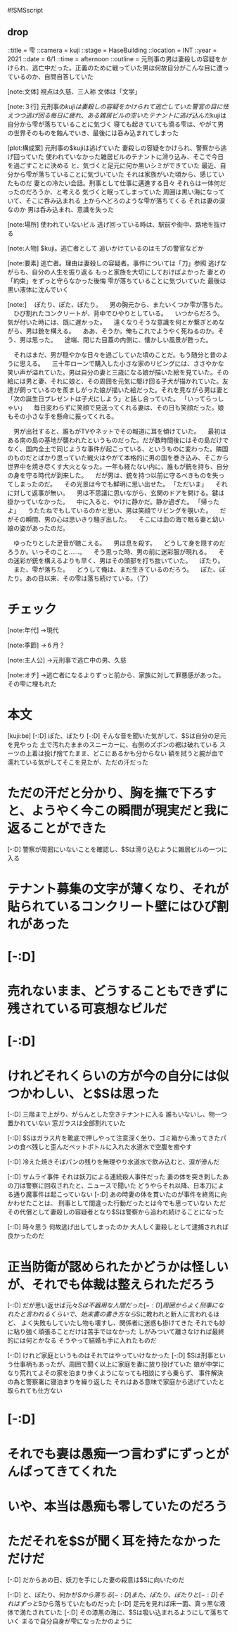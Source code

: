 #!SMSscript

## drop

::title = 雫
::camera = kuji
::stage = HaseBuilding
::location = INT
::year = 2021
::date = 6/1
::time = afternoon
::outline = 元刑事の男は妻殺しの容疑をかけられ、逃亡中だった。正義のために戦っていた男は何故自分がこんな目に遭っているのか、自問自答していた

[note:文体]
視点は久慈、三人称
文体は「文学」

[note:３行]
元刑事の$kujiは妻殺しの容疑をかけられて逃亡していた
警官の目に怯えつつ逃げ回る毎日に疲れ、ある雑居ビルの空いたテナントに逃げ込んだ$kujiは自分から雫が落ちていることに気づく
寝ても起きていても滴る雫は、やがて男の世界そのものを蝕んでいき、最後には呑み込まれてしまった

[plot:構成案]
元刑事の$kujiは逃げていた
妻殺しの容疑をかけられ、警察から逃げ回っていた
使われていなかった雑居ビルのテナントに滑り込み、そこで今日を過ごすことに決める
と、気づくと足元に何か黒いシミができていた
最近、自分から雫が落ちていることに気づいていた
それは家族がいた頃から、感じていたものだ
妻との冷たい会話。刑事として仕事に邁進する日々
それらは一体何だったのだろうか、と考える
気づくと眠ってしまっていた
周囲は黒い海になっていて、そこに呑み込まれる
上からへどろのような雫が落ちてくる
それは妻の涙なのか
男は呑み込まれ、意識を失った

[note:場所]
使われていないビル
逃げ回っている時は、駅前や街中、路地を抜ける

[note:人物]
$kuji。逃亡者として
追いかけているのはモブの警官などか

[note:要素]
逃亡者。理由は妻殺しの容疑者。事件については「刀」参照
逃げながらも、自分の人生を振り返る
もっと家族を大切にしておけばよかった
妻との「約束」をずっと守らなかった後悔
雫が落ちていることに気づいていた
最後は黒い液体に沈んでいく

[note:]
　ぽたり、ぽた、ぽたり。
　男の胸元から、またいくつか雫が落ちた。
　ひび割れたコンクリートが、背中でひやりとしている。
　いつからだろう。気が付いた時には、既に遅かった。
　遠くなりそうな意識を何とか繋ぎとめながら、男は銃を構える。
　ああ、そうか。俺もこれでようやく死ねるのか。そう、男は思った。
　途端、閉じた目蓋の内側に、懐かしい風景が甦った。

　それはまだ、男が穏やかな日々を過ごしていた頃のことだ。もう随分と昔のように思える。
　三十年ローンで購入した小さな家のリビングには、ささやかな笑い声が溢れていた。男は自分の妻と三歳になる娘が描いた絵を見ていた。その絵には男と妻、それに娘と、その周囲を元気に駆け回る子犬が描かれていた。友達が飼っているのを羨ましがった娘が描いた絵だった。それを見ながら男は妻と「次の誕生日プレゼントは子犬にしよう」と話し合っていた。
「いってらっしゃい」
　毎日変わらずに笑顔で見送ってくれる妻は、その日も笑顔だった。娘もその小さな手を懸命に振ってくれる。

　男が出社すると、誰もがTVやネットでその報道に耳を傾けていた。
　最初はある南の島の基地が襲われたというものだった。だが数時間後にはその島だけでなく、国内全土で同じような事件が起こっている、というものに変わった。隣国のものだとばかり思っていた戦火はやがて本格的に男の国を巻き込み、そこから世界中を焼き尽くす大火となった。一年も経たない内に、誰もが銃を持ち、自分の身を守る時代が到来した。
　だが男は、銃を持つ以前に守るべきものを失ってしまったのだ。
　その光景は今でも鮮明に思い出せた。
「ただいま」
　それに対して返事が無い。
　男は不思議に思いながら、玄関のドアを開ける。鍵は掛かっていなかった。
　中に入ると、やけに静かだ。静か過ぎた。
「帰ったよ」
　うたたねでもしているのかと思い、男は笑顔でリビングを覗いた。
　だがその瞬間、男の心は思いきり騒ぎ出した。
　そこには血の海で眠る妻と幼い娘の姿があったのだ。

　ゆったりとした足音が聴こえる。
　男は息を殺す。
　どうして身を隠すのだろうか。いっそのこと……。
　そう思った時、男の前に迷彩服が現れる。
　その迷彩が銃を構えるよりも早く、男はその頭部を打ち抜いていた。
　ぽたり。
　また、雫が落ちた。
　どうして俺は、まだ生きているのだろう。
　ぽた、ぽたり。あの日以来、その雫は落ち続けている。（了）

# チェック

[note:年代]
→現代

[note:季節]
→６月？

[note:主人公]
→元刑事で逃亡中の男、久慈

[note:オチ]
→逃亡者になるよりずっと前から、家族に対して罪悪感があった。その雫に埋もれた

# 本文

[kuji:be]
[-:D]
ぽた、ぽたり
[-:D]
そんな音を聞いた気がして、$Sは自分の足元を見やった
土で汚れたままのスニーカーに、右側のズボンの裾は破れている
スーツの上着は投げ捨てたまま、どこにあるかも分からない
額を拭うと腕が血で濡れている気がしてそこを見たが、ただの汗だった
# ただの汗だと分かり、胸を撫で下ろすと、ようやく今この瞬間が現実だと我に返ることができた

[-:D]
警察が周囲にいないことを確認し、$Sは滑り込むように雑居ビルの一つに入る
# テナント募集の文字が薄くなり、それが貼られているコンクリート壁にはひび割れがあった

# [-:D]
# 売れないまま、どうすることもできずに残されている可哀想なビルだ

# [-:D]
# けれどそれくらいの方が今の自分には似つかわしい、と$Sは思った

[-:D]
三階まで上がり、がらんとした空きテナントに入る
誰もいないし、物一つ置かれていない
窓ガラスは全部割れていた

[-:D]
$Sはガラス片を靴底で押しやって注意深く坐り、ゴミ箱から漁ってきたパンの食べ残しと歪んだペットボトルに入れた水道水で空腹を癒やす

[-:D]
冷えた焼きそばパンの残りを無理やり水道水で飲み込むと、涙が滲んだ

[-:D]
サムライ事件
それは妖刀による連続殺人事件だった
妻の体を突き刺したあの刀は警察に回収されたと、ニュースで聞いた
どうやらそれ以降、日本刀による通り魔事件は起こっていない
[-:D]
あの時妻の体を貫いたのが事件を終焉に向かわせたことは、
刑事として間違った行動だったとは今でも思っていない
ただその代償として妻殺しの容疑者となり$Sは警察から追われ続けることになった

[-:D]
時々思う
何故逃げ出してしまったのか
大人しく妻殺しとして逮捕されれば良かったのだ
# 正当防衛が認められたかどうかは怪しいが、それでも体裁は整えられただろう

[-:D]
だが思い返せば元々$Sは不器用な人間だった
[-:D]
周囲からよく刑事になれたと言われるくらいで、始末書の書き方なら$Sに教われと新人に言われるほど、
よく失敗もしていたし物も壊すし、関係者に迷惑も掛けてきた
それでも妙に粘り強く頑張ることだけは苦手ではなかった
しがみついて離さなければ最終的には何とかなる
そうやって結婚も手に入れたものだ

[-:D]
けれど家庭というものはそれではやっていけなかった
[-:D]
$Sは刑事という仕事柄もあったが、周囲で聞く以上に家庭を妻に放り投げていた
娘が中学になり荒れてよその家を泊まり歩くようになっても相談にすら乗らず、
事件解決の為と警察署に寝泊まりを繰り返した
それはある意味で家庭から逃げていたと取られても仕方ない
# [-:D]
# それでも妻は愚痴一つ言わずにずっとがんばってきてくれた
# いや、本当は愚痴も零していたのだろう
# ただそれを$Sが聞く耳を持たなかっただけだ
[-:D]
だからあの日、妖刀を手にした妻の殺意は$Sに向いたのだ

[-:D]
と、ぽたり、何かが$Sから落ちる
[-:D]
また、ぽたり、ぽたりと
[-:D]
それはずっと$Sから落ちていたものだった
[-:D]
足元を見れば床一面、真っ黒な液体で満たされていた
[-:D]
その漆黒の海に、$Sは吸い込まれるようにして落ちていく
まるで自分自身が雫になったかのように

